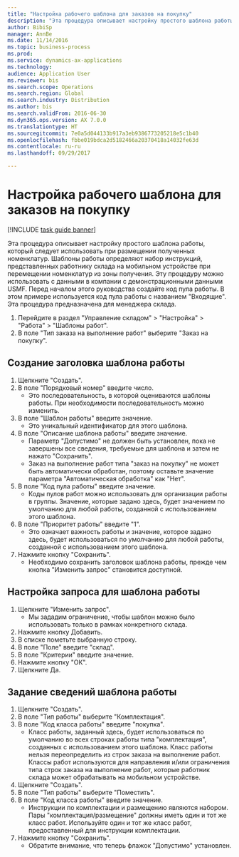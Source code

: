 ```yaml
--- 
title: "Настройка рабочего шаблона для заказов на покупку"
description: "Эта процедура описывает настройку простого шаблона работы, который следует использовать при размещении полученных номенклатур."
author: BibiSp
manager: AnnBe
ms.date: 11/14/2016
ms.topic: business-process
ms.prod: 
ms.service: dynamics-ax-applications
ms.technology: 
audience: Application User
ms.reviewer: bis
ms.search.scope: Operations
ms.search.region: Global
ms.search.industry: Distribution
ms.author: bis
ms.search.validFrom: 2016-06-30
ms.dyn365.ops.version: AX 7.0.0
ms.translationtype: HT
ms.sourcegitcommit: 7e0a5d044133b917a3eb9386773205218e5c1b40
ms.openlocfilehash: fbbe019bdca2d5182466a20370418a14032fe63d
ms.contentlocale: ru-ru
ms.lasthandoff: 09/29/2017

---
```

# <a name="set-up-a-work-template-for-purchase-orders"></a>Настройка рабочего шаблона для заказов на покупку

[!INCLUDE [task guide banner](../../includes/task-guide-banner.md)]

Эта процедура описывает настройку простого шаблона работы, который следует использовать при размещении полученных номенклатур. Шаблоны работы определяют набор инструкций, представленных работнику склада на мобильном устройстве при перемещении номенклатур из зоны получения. Эту процедуру можно использовать с данными в компании с демонстрационными данными USMF. Перед началом этого руководства создайте код пула работы. В этом примере используется код пула работы с названием "Входящие". Эта процедура предназначена для менеджера склада.

1. Перейдите в раздел "Управление складом" > "Настройка" > "Работа" > "Шаблоны работ".
2. В поле "Тип заказа на выполнение работ" выберите "Заказ на покупку".

## <a name="create-a-work-template-header"></a>Создание заголовка шаблона работы
1. Щелкните "Создать".
2. В поле "Порядковый номер" введите число.
    * Это последовательность, в которой оцениваются шаблоны работы. При необходимости последовательность можно изменить.  
3. В поле "Шаблон работы" введите значение.
    * Это уникальный идентификатор для этого шаблона.  
4. В поле "Описание шаблона работы" введите значение.
    * Параметр "Допустимо" не должен быть установлен, пока не завершены все сведения, требуемые для шаблона и затем не нажато "Сохранить".  
    * Заказ на выполнение работ типа "заказ на покупку" не может быть автоматически обработан, поэтому оставьте значение параметра "Автоматическая обработка" как "Нет".  
5. В поле "Код пула работы" введите значение.
    * Коды пулов работ можно использовать для организации работы в группы. Значение, которые задано здесь, будет значением по умолчанию для любой работы, созданной с использованием этого шаблона.  
6. В поле "Приоритет работы" введите "1".
    * Это означает важность работы и значение, которое задано здесь, будет использоваться по умолчанию для любой работы, созданной с использованием этого шаблона.  
7. Нажмите кнопку "Сохранить".
    * Необходимо сохранить заголовок шаблона работы, прежде чем кнопка "Изменить запрос" становится доступной.  

## <a name="set-up-the-query-for-the-work-template"></a>Настройка запроса для шаблона работы
1. Щелкните "Изменить запрос".
    * Мы зададим ограничение, чтобы шаблон можно было использовать только в рамках конкретного склада.  
2. Нажмите кнопку Добавить.
3. В списке пометьте выбранную строку.
4. В поле "Поле" введите "склад".
5. В поле "Критерии" введите значение.
6. Нажмите кнопку "OК".
7. Щелкните Да.

## <a name="set-work-template-details"></a>Задание сведений шаблона работы
1. Щелкните "Создать".
2. В поле "Тип работы" выберите "Комплектация".
3. В поле "Код класса работы" введите "покупка".
    * Класс работы, заданный здесь, будет использоваться по умолчанию во всех строках работы типа "комплектация", созданных с использованием этого шаблона. Класс работы нельзя переопределить из строк заказа на выполнение работ. Классы работ используются для направления и/или ограничения типа строк заказа на выполнение работ, которые работник склада может обрабатывать на мобильном устройстве.  
4. Щелкните "Создать".
5. В поле "Тип работы" выберите "Поместить".
6. В поле "Код класса работы" введите значение.
    * Инструкции по комплектации и размещению являются набором. Пары "комплектация/размещение" должны иметь один и тот же класс работ. Используйте один и тот же класс работ, предоставленный для инструкции комплектации.  
7. Нажмите кнопку "Сохранить".
    * Обратите внимание, что теперь флажок "Допустимо" установлен.  


